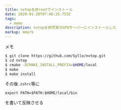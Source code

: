 ```yaml
---
title: nvtopを非rootでインストール
date: 2020-01-28T07:46:25.753Z
tags:
  - memo
description: nvtopを研究室のGPUサーバーにインストールした
markup: mmark
---
```

メモ
```bash
$ git clone https://github.com/Syllo/nvtop.git
$ cd nvtop
$ cmake -DCMAKE_INSTALL_PREFIX=$HOME/local
$ make
$ make install
```
その後`.zshrc`等に
```vim
export PATH=$PATH:$HOME/local/bin
```
を書いて反映させる
